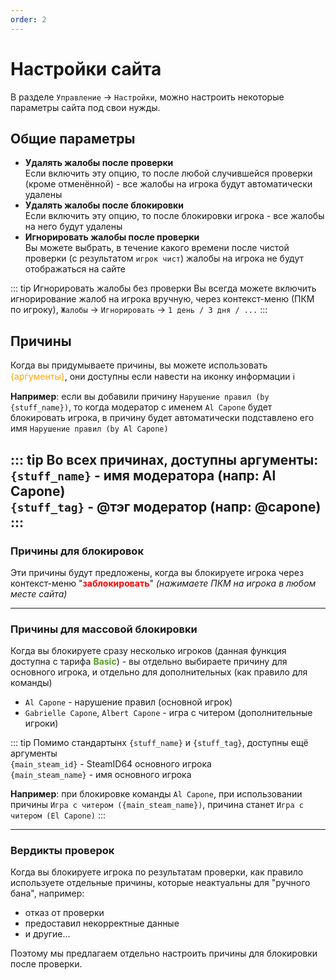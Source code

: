 ```yaml
---
order: 2
---
```


# Настройки сайта
В разделе `Управление` -> `Настройки`, можно настроить некоторые параметры сайта под свои нужды.

## Общие параметры

* **Удалять жалобы после проверки**  
Если включить эту опцию, то после любой случившейся проверки (кроме отменённой) - все жалобы на игрока будут автоматически удалены
* **Удалять жалобы после блокировки**  
Если включить эту опцию, то после блокировки игрока - все жалобы на него будут удалены
* **Игнорировать жалобы после проверки**  
Вы можете выбрать, в течение какого времени после чистой проверки (с результатом `игрок чист`) жалобы на игрока не будут отображаться на сайте

::: tip Игнорировать жалобы без проверки
Вы всегда можете включить игнорирование жалоб на игрока вручную, через контекст-меню (ПКМ по игроку), `Жалобы` -> `Игнорировать` -> `1 день / 3 дня / ...`
:::

## Причины
Когда вы придумываете причины, вы можете использовать <span style="color: orange">{аргументы}</span>, они доступны если навести на иконку информации ℹ️

**Например**: если вы добавили причину `Нарушение правил (by {stuff_name})`, то когда модератор с именем `Al Capone` будет блокировать игрока, в причину будет автоматически подставлено его имя `Нарушение правил (by Al Capone)`

::: tip Во всех причинах, доступны аргументы:  
`{stuff_name}` - имя модератора (напр: Al Capone)  
`{stuff_tag}` - @тэг модератор (напр: @capone)  
:::
----------
### **Причины для блокировок**  
Эти причины будут предложены, когда вы блокируете игрока через контекст-меню "<span style="color: red">**заблокировать**</span>" *(нажимаете ПКМ на игрока в любом месте сайта)*

----------
### **Причины для массовой блокировки**  
Когда вы блокируете сразу несколько игроков (данная функция доступна с тарифа <span style="color: #54a025">**Basic**</span>) - вы отдельно выбираете причину для основного игрока, и отдельно для дополнительных (как правило для команды)  
- `Al Capone` - нарушение правил (основной игрок)
- `Gabrielle Capone`, `Albert Capone` - игра с читером (дополнительные игроки)

::: tip Помимо стандартынх `{stuff_name}` и `{stuff_tag}`, доступны ещё аргументы  
`{main_steam_id}` - SteamID64 основного игрока  
`{main_steam_name}` - имя основного игрока 

**Например**: при блокировке команды `Al Capone`, при использовании причины `Игра с читером ({main_steam_name})`, причина станет `Игра с читером (El Capone)`
:::

----------
### Вердикты проверок
Когда вы блокируете игрока по результатам проверки, как правило используете отдельные причины, которые неактуальны для "ручного бана", например:
* отказ от проверки
* предоставил некорректные данные
* и другие...

Поэтому мы предлагаем отдельно настроить причины для блокировки после проверки.